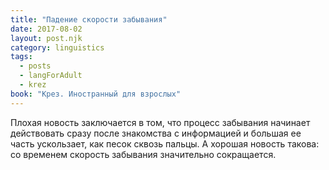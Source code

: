 ```yaml
---
title: "Падение скорости забывания"
date: 2017-08-02
layout: post.njk
category: linguistics
tags:
  - posts
  - langForAdult
  - krez
book: "Крез. Иностранный для взрослых"
---
```


Плохая новость заключается в том, что процесс забывания начинает действовать сразу после знакомства с информацией и большая ее часть ускользает, как песок сквозь пальцы. А хорошая новость такова: со временем скорость забывания значительно сокращается.

